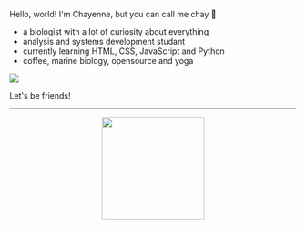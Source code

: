 Hello, world! I'm Chayenne, but you can call me chay 🔮

- a biologist with a lot of curiosity about everything
- analysis and systems development studant
- currently learning HTML, CSS, JavaScript and Python
- coffee, marine biology, opensource and yoga
  
![](https://github.com/chagasdecastro/chagasdecastro/blob/main/Untitled_Artwork.gif)

Let's be friends!

<div align="center">
  <a href="https://github.com/chagasdecastro">
    <hr>
  <img height="180em" src="https://github-readme-stats.vercel.app/api?username=chagasdecastro&show_icons=true&theme=dracula&include_all_commits=true&count_private=false"/>
</div>
